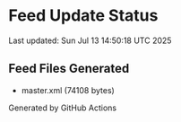# Feed Update Status
Last updated: Sun Jul 13 14:50:18 UTC 2025

## Feed Files Generated
- master.xml (74108 bytes)

Generated by GitHub Actions
